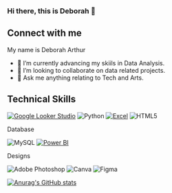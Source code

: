 ### Hi there, this is Deborah 👋

 
## Connect with me

My name is Deborah Arthur

- 🌱 I’m currently advancing my skiils in Data Analysis.
- 👯 I’m looking to collaborate on data related projects.
- 💬 Ask me anything relating to Tech and Arts.






## Technical Skills
[![Google Looker Studio](https://img.shields.io/badge/Looker-Studio-blue)](https://lookerstudio.com)
![Python](https://img.shields.io/badge/python-3670A0?style=for-the-badge&logo=python&logoColor=ffdd54)
[![Excel](https://img.shields.io/badge/Excel-green)](https://www.microsoft.com/en-us/microsoft-365/excel)
![HTML5](https://img.shields.io/badge/html5-%23E34F26.svg?style=for-the-badge&logo=html5&logoColor=white)

Database

![MySQL](https://img.shields.io/badge/mysql-%2300f.svg?style=for-the-badge&logo=mysql&logoColor=white)
[![Power BI](https://img.shields.io/badge/Power%20BI-orange)](https://powerbi.microsoft.com/)


Designs

![Adobe Photoshop](https://img.shields.io/badge/adobephotoshop-%2331A8FF.svg?style=for-the-badge&logo=adobephotoshop&logoColor=white)
![Canva](https://img.shields.io/badge/Canva-%2300C4CC.svg?style=for-the-badge&logo=Canva&logoColor=white)
![Figma](https://img.shields.io/badge/figma-%23F24E1E.svg?style=for-the-badge&logo=figma&logoColor=white)


[![Anurag's GitHub stats](https://github-readme-stats.vercel.app/api?username=Thebbie-A)](https://github.com/Thebbie-A/github-readme-stats)




